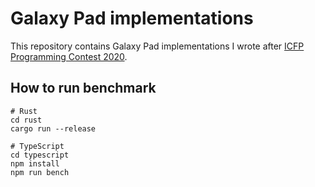 # Galaxy Pad implementations

This repository contains Galaxy Pad implementations I wrote after
[ICFP Programming Contest 2020].

[ICFP Programming Contest 2020]: https://icfpcontest2020.github.io/

## How to run benchmark

```
# Rust
cd rust
cargo run --release

# TypeScript
cd typescript
npm install
npm run bench
```
